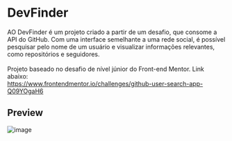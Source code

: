 # DevFinder
AO DevFinder é um projeto criado a partir de um desafio, que consome a API do GitHub. Com uma interface semelhante a uma rede social, é possível pesquisar pelo nome de um usuário e visualizar informações relevantes, como repositórios e seguidores. <br><br>
Projeto baseado no desafio de nível júnior do Front-end Mentor. Link abaixo: <br>
https://www.frontendmentor.io/challenges/github-user-search-app-Q09YOgaH6

## Preview

![image](https://user-images.githubusercontent.com/81372983/224020024-7145fb2f-6ddc-4604-aa3a-6a43019373dc.png)
